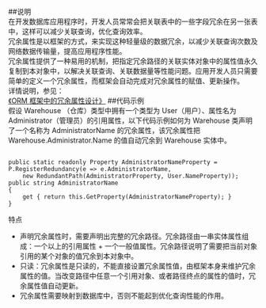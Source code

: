 ﻿
##说明  
在开发数据库应用程序时，开发人员常常会把关联表中的一些字段冗余在另一张表中，这样可以减少关联查询，优化查询效率。  
冗余属性是以框架的方式，来实现这种轻量级的数据冗余，以减少关联查询次数及网络数据传输量，提高应用程序性能。  
冗余属性提供了一种易用的机制，把指定冗余路径的关联实体对象中的属性值永久复制到本对象中，以解决关联查询、关联数据量等性能问题。应用开发人员只需要简单的定义一个冗余属性，而框架会自动完成对冗余属性的赋值、更新操作。  
详情说明，参见：  
[《ORM 框架中的冗余属性设计》](http://www.cnblogs.com/zgynhqf/archive/2012/08/10/2633047.html)
##代码示例  
假设 Warehouse （仓库）类型中拥有一个类型为 User（用户）、属性名为 Administrator（管理员）的引用属性，以下代码示例如何为 Warehouse 类声明了一个名称为 AdministratorName 的冗余属性，该冗余属性把 Warehouse.Administrator.Name 的值自动冗余到 Warehouse 实体中。  
<pre><code class="cs">  
public static readonly Property<string> AdministratorNameProperty = P<Warehouse>.RegisterRedundancy(e => e.AdministratorName,
    new RedundantPath(AdministratorProperty, User.NameProperty));
public string AdministratorName
{
    get { return this.GetProperty(AdministratorNameProperty); }
}  
</code></pre>  
特点  
 - 声明冗余属性时，需要声明出完整的冗余路径。冗余路径由一串实体属性组成：一个以上的引用属性 + 一个一般值属性。冗余路径说明了需要把当前对象引用的某个对象的值冗余到本对象中。  
 - 只读：冗余属性是只读的，不能直接设置冗余属性值，由框架本身来维护冗余属性的值。当改变路径中任意一个引用对象、或者路径终点的属性的值时，冗余属性值自动更新。  
 - 冗余属性需要映射到数据库中，否则不能起到优化查询性能的作用。  
